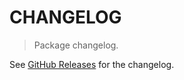 # CHANGELOG

> Package changelog.

See [GitHub Releases](https://github.com/stdlib-js/stats-base-range/releases) for the changelog.